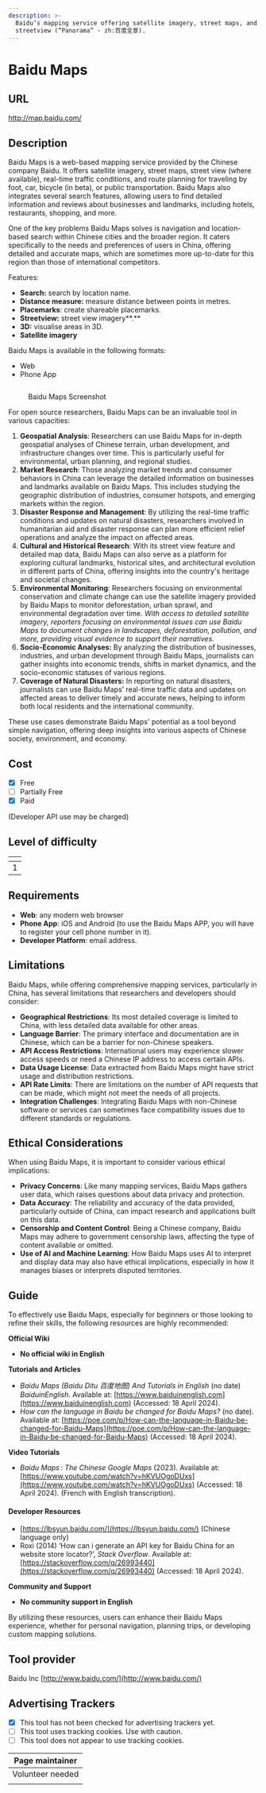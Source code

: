```yaml
---
description: >-
  Baidu’s mapping service offering satellite imagery, street maps, and
  streetview (“Panorama” - zh:百度全景).
---
```


# Baidu Maps

## URL

http://map.baidu.com/

## Description

Baidu Maps is a web-based mapping service provided by the Chinese company Baidu. It offers satellite imagery, street maps, street view (where available), real-time traffic conditions, and route planning for traveling by foot, car, bicycle (in beta), or public transportation. Baidu Maps also integrates several search features, allowing users to find detailed information and reviews about businesses and landmarks, including hotels, restaurants, shopping, and more.

One of the key problems Baidu Maps solves is navigation and location-based search within Chinese cities and the broader region. It caters specifically to the needs and preferences of users in China, offering detailed and accurate maps, which are sometimes more up-to-date for this region than those of international competitors.

Features:

* **Search:** search by location name.
* **Distance measure:** measure distance between points in metres.
* **Placemarks**: create shareable placemarks.
* **Streetview:** street view imagery**.**
* **3D:** visualise areas in 3D.
* **Satellite imagery**

Baidu Maps is available in the following formats:

* Web
* Phone App

<figure><img src=".gitbook/assets/Screenshot 2024-04-18 at 11.39.48 AM.png" alt=""><figcaption><p>Baidu Maps Screenshot</p></figcaption></figure>

For open source researchers, Baidu Maps can be an invaluable tool in various capacities:

1. **Geospatial Analysis**: Researchers can use Baidu Maps for in-depth geospatial analyses of Chinese terrain, urban development, and infrastructure changes over time. This is particularly useful for environmental, urban planning, and regional studies.
2. **Market Research**: Those analyzing market trends and consumer behaviors in China can leverage the detailed information on businesses and landmarks available on Baidu Maps. This includes studying the geographic distribution of industries, consumer hotspots, and emerging markets within the region.
3. **Disaster Response and Management**: By utilizing the real-time traffic conditions and updates on natural disasters, researchers involved in humanitarian aid and disaster response can plan more efficient relief operations and analyze the impact on affected areas.
4. **Cultural and Historical Research**: With its street view feature and detailed map data, Baidu Maps can also serve as a platform for exploring cultural landmarks, historical sites, and architectural evolution in different parts of China, offering insights into the country's heritage and societal changes.
5. **Environmental Monitoring**: Researchers focusing on environmental conservation and climate change can use the satellite imagery provided by Baidu Maps to monitor deforestation, urban sprawl, and environmental degradation over time. _With access to detailed satellite imagery, reporters focusing on environmental issues can use Baidu Maps to document changes in landscapes, deforestation, pollution, and more, providing visual evidence to support their narratives._
6. **Socio-Economic Analyses:** By analyzing the distribution of businesses, industries, and urban development through Baidu Maps, journalists can gather insights into economic trends, shifts in market dynamics, and the socio-economic statuses of various regions.
7. **Coverage of Natural Disasters:** In reporting on natural disasters, journalists can use Baidu Maps’ real-time traffic data and updates on affected areas to deliver timely and accurate news, helping to inform both local residents and the international community.

These use cases demonstrate Baidu Maps' potential as a tool beyond simple navigation, offering deep insights into various aspects of Chinese society, environment, and economy.

## Cost

* [x] Free
* [ ] Partially Free
* [x] Paid

(Developer API use may be charged)

## Level of difficulty

<table><thead><tr><th data-type="rating" data-max="5"></th></tr></thead><tbody><tr><td>1</td></tr></tbody></table>

## Requirements

* **Web**: any modern web browser
* **Phone App**: iOS and Android (to use the Baidu Maps APP, you will have to register your cell phone number in it).
* **Developer Platform**_:_ email address.

## Limitations

Baidu Maps, while offering comprehensive mapping services, particularly in China, has several limitations that researchers and developers should consider:

* **Geographical Restrictions**: Its most detailed coverage is limited to China, with less detailed data available for other areas.
* **Language Barrier**: The primary interface and documentation are in Chinese, which can be a barrier for non-Chinese speakers.
* **API Access Restrictions**: International users may experience slower access speeds or need a Chinese IP address to access certain APIs.
* **Data Usage License**: Data extracted from Baidu Maps might have strict usage and distribution restrictions.
* **API Rate Limits**: There are limitations on the number of API requests that can be made, which might not meet the needs of all projects.
* **Integration Challenges**: Integrating Baidu Maps with non-Chinese software or services can sometimes face compatibility issues due to different standards or regulations.

## Ethical Considerations

When using Baidu Maps, it is important to consider various ethical implications:

* **Privacy Concerns**: Like many mapping services, Baidu Maps gathers user data, which raises questions about data privacy and protection.
* **Data Accuracy**: The reliability and accuracy of the data provided, particularly outside of China, can impact research and applications built on this data.
* **Censorship and Content Control**: Being a Chinese company, Baidu Maps may adhere to government censorship laws, affecting the type of content available or omitted.
* **Use of AI and Machine Learning**: How Baidu Maps uses AI to interpret and display data may also have ethical implications, especially in how it manages biases or interprets disputed territories.

## Guide

To effectively use Baidu Maps, especially for beginners or those looking to refine their skills, the following resources are highly recommended:

**Official Wiki**&#x20;

* **No official wiki in English**

**Tutorials and Articles**

* _Baidu Maps (Baidu Ditu 百度地图) And Tutorials in English_ (no date) _BaiduinEnglish_. Available at: [https://www.baiduinenglish.com](https://www.baiduinenglish.com) (Accessed: 18 April 2024).
* _How can the language in Baidu be changed for Baidu Maps?_ (no date). Available at: [https://poe.com/p/How-can-the-language-in-Baidu-be-changed-for-Baidu-Maps](https://poe.com/p/How-can-the-language-in-Baidu-be-changed-for-Baidu-Maps) (Accessed: 18 April 2024).

**Video Tutorials**

* _Baidu Maps : The Chinese Google Maps_ (2023). Available at: [https://www.youtube.com/watch?v=hKVUOgoDUxs](https://www.youtube.com/watch?v=hKVUOgoDUxs) (Accessed: 18 April 2024). (French with English transcription).

#### Developer Resources

* [https://lbsyun.baidu.com/](https://lbsyun.baidu.com/) (Chinese language only)
* Roxi (2014) ‘How can i generate an API key for Baidu China for an website store locator?’, _Stack Overflow_. Available at: [https://stackoverflow.com/q/26993440](https://stackoverflow.com/q/26993440) (Accessed: 18 April 2024).

**Community and Support**

* &#x20;**No community support in English**

By utilizing these resources, users can enhance their Baidu Maps experience, whether for personal navigation, planning trips, or developing custom mapping solutions.

## Tool provider

Baidu Inc [http://www.baidu.com/](http://www.baidu.com/)

## Advertising Trackers

* [x] This tool has not been checked for advertising trackers yet.
* [ ] This tool uses tracking cookies. Use with caution.
* [ ] This tool does not appear to use tracking cookies.

| Page maintainer  |
| ---------------- |
| Volunteer needed |
|                  |
